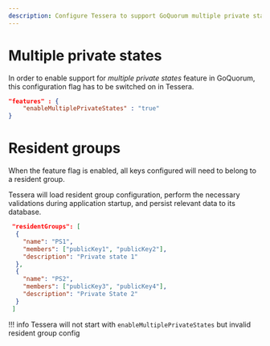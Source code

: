 ```yaml
---
description: Configure Tessera to support GoQuorum multiple private states feature
---
```


# Multiple private states

In order to enable support for *multiple private states* feature in GoQuorum, this configuration flag has to be switched on in Tessera.

```json
"features" : {
    "enableMultiplePrivateStates" : "true"
}
```

# Resident groups

When the feature flag is enabled, all keys configured will need to belong to a resident group.

Tessera will load resident group configuration, perform the necessary validations during application startup, and persist relevant data to its database.

```json
 "residentGroups": [
  {
    "name": "PS1",
    "members": ["publicKey1", "publicKey2"],
    "description": "Private state 1"
  },
  {
    "name": "PS2",
    "members": ["publicKey3", "publicKey4"],
    "description": "Private State 2"
  }
 ]
```

!!! info
    Tessera will not start with `enableMultiplePrivateStates` but invalid resident group config
